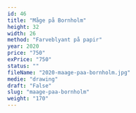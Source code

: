 ```yaml
---
id: 46
title: "Måge på Bornholm"
height: 32
width: 26
method: "Farveblyant på papir"
year: 2020
price: "750"
exPrice: "750"
status: ""
fileName: "2020-maage-paa-bornholm.jpg"
medie: "drawing"
draft: "False"
slug: "maage-paa-bornholm"
weight: "170"
---
```

